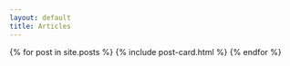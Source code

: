 ```yaml
---
layout: default
title: Articles
---
```


<div class='o-wrapper'>
  <div class='o-grid js-grid'>
    {% for post in site.posts %}
      {% include post-card.html %}
    {% endfor %}
  </div>
</div>